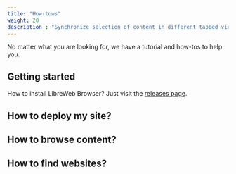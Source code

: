 ```yaml
---
title: "How-tows"
weight: 20
description : "Synchronize selection of content in different tabbed views"
---
```


No matter what you are looking for, we have a tutorial and how-tos to help you.

## Getting started

How to install LibreWeb Browser? Just visit the [releases page](https://gitlab.melroy.org/libreweb/browser/-/releases).

## How to deploy my site?

<TODO>

## How to browse content?

<TODO>

## How to find websites?

<TODO>
